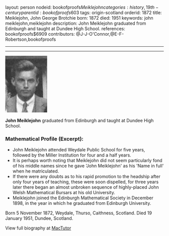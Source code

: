 layout: person
nodeid: bookofproofs$Meiklejohn
categories: history,19th-century
parentid: bookofproofs$603
tags: origin-scotland
orderid: 1872
title: Meiklejohn, John George Brotchie
born: 1872
died: 1951
keywords: john meiklejohn,meiklejohn
description: John Meiklejohn graduated from Edinburgh and taught at Dundee High School.
references: bookofproofs$6909
contributors: @J-J-O'Connor,@E-F-Robertson,bookofproofs

---



---

![Meiklejohn.jpg](https://github.com/bookofproofs/bookofproofs.github.io/blob/main/_sources/_assets/images/portraits/Meiklejohn.jpg?raw=true)

**John Meiklejohn** graduated from Edinburgh and taught at Dundee High School.

### Mathematical Profile (Excerpt):
* John Meiklejohn attended Weydale Public School for five years, followed by the Miller Institution for four and a half years.
* It is perhaps worth noting that Meiklejohn did not seem particularly fond of his middle names since he gave 'John Meiklejohn' as his 'Name in full' when he matriculated.
* If there were any doubts as to his rapid promotion to the headship after only four years of teaching, these were soon dispelled, for three years later there began an almost unbroken sequence of highly-placed John Welsh Mathematical Bursars at his old University.
* Meiklejohn joined the Edinburgh Mathematical Society in December 1898, in the year in which he graduated from Edinburgh University.

Born 5 November 1872, Weydale, Thurso, Caithness, Scotland. Died 19 January 1951, Dundee, Scotland.

View full biography at [MacTutor](https://mathshistory.st-andrews.ac.uk/Biographies/Meiklejohn/)
